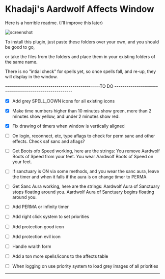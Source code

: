 # Khadaji's Aardwolf Affects Window
Here is a horrible readme. (I'll improve this later)

![screenshot](http://imgur.com/a/Gxx5o4W)

To install this plugin, just paste these folders over your own, and you should be good to go,

or take the files from the folders and place them in your existing folders of the same name.



There is no "intial check" for spells yet, so once spells fall, and re-up, they will display
in the window.






------------------------------------------------TO DO --------------------------------------------------------


- [x] Add grey SPELL_DOWN icons for all existing icons

- [x] Make time numbers higher than 10 minutes show green, more than 2 minutes show yellow, and under 2 minutes show red.

- [x] Fix drawing of timers when window is vertically aligned

- [ ] On login, reconnect, etc, type aflags to check for perm sanc and other effects. Check saf sanc and aflags?

- [ ] Get Boots ofo Speed working, here are the strings:
You remove Aardwolf Boots of Speed from your feet.
You wear Aardwolf Boots of Speed on your feet.

- [ ] If sanctuary is ON via some methods, and you wear the sanc aura, leave the timer and when it falls if the aura is on
change timer to PERMA

- [ ] Get Sanc Aura working, here are the strings:
Aardwolf Aura of Sanctuary stops floating around you.
Aardwolf Aura of Sanctuary begins floating around you.

- [ ] Add PERMA or infinity timer

- [ ] Add right click system to set priorities

- [ ] Add protection good icon

- [ ] Add protection evil icon

- [ ] Handle wraith form

- [ ] Add a ton more spells/icons to the affects table

- [ ] When logging on use priority system to load grey images of all priorities


----------------------------------------------------------------------------------------------------------
